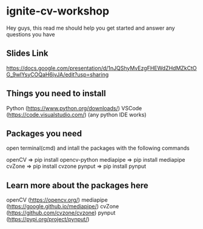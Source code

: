 # ignite-cv-workshop

Hey guys, this read me should help you get started and answer any questions you have

## Slides Link

https://docs.google.com/presentation/d/1nJQShyMvEzgFHEWdZHdMZkCtOG_9wlYsyCOQaH6jvJA/edit?usp=sharing 

## Things you need to install

Python (https://www.python.org/downloads/)
VSCode (https://code.visualstudio.com/)
(any python IDE works)

## Packages you need

open terminal(cmd) and intall the packages with the following commands

openCV => pip install opencv-python
mediapipe => pip install mediapipe
cvZone => pip install cvzone
pynput => pip install pynput

## Learn more about the packages here

openCV (https://opencv.org/)
mediapipe (https://google.github.io/mediapipe/)
cvZone (https://github.com/cvzone/cvzone)
pynput (https://pypi.org/project/pynput/)

